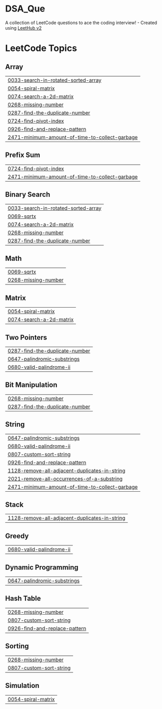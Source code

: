 # DSA_Que
A collection of LeetCode questions to ace the coding interview! - Created using [LeetHub v2](https://github.com/arunbhardwaj/LeetHub-2.0)

<!---LeetCode Topics Start-->
# LeetCode Topics
## Array
|  |
| ------- |
| [0033-search-in-rotated-sorted-array](https://github.com/Khemchand7/DSA_Que/tree/master/0033-search-in-rotated-sorted-array) |
| [0054-spiral-matrix](https://github.com/Khemchand7/DSA_Que/tree/master/0054-spiral-matrix) |
| [0074-search-a-2d-matrix](https://github.com/Khemchand7/DSA_Que/tree/master/0074-search-a-2d-matrix) |
| [0268-missing-number](https://github.com/Khemchand7/DSA_Que/tree/master/0268-missing-number) |
| [0287-find-the-duplicate-number](https://github.com/Khemchand7/DSA_Que/tree/master/0287-find-the-duplicate-number) |
| [0724-find-pivot-index](https://github.com/Khemchand7/DSA_Que/tree/master/0724-find-pivot-index) |
| [0926-find-and-replace-pattern](https://github.com/Khemchand7/DSA_Que/tree/master/0926-find-and-replace-pattern) |
| [2471-minimum-amount-of-time-to-collect-garbage](https://github.com/Khemchand7/DSA_Que/tree/master/2471-minimum-amount-of-time-to-collect-garbage) |
## Prefix Sum
|  |
| ------- |
| [0724-find-pivot-index](https://github.com/Khemchand7/DSA_Que/tree/master/0724-find-pivot-index) |
| [2471-minimum-amount-of-time-to-collect-garbage](https://github.com/Khemchand7/DSA_Que/tree/master/2471-minimum-amount-of-time-to-collect-garbage) |
## Binary Search
|  |
| ------- |
| [0033-search-in-rotated-sorted-array](https://github.com/Khemchand7/DSA_Que/tree/master/0033-search-in-rotated-sorted-array) |
| [0069-sqrtx](https://github.com/Khemchand7/DSA_Que/tree/master/0069-sqrtx) |
| [0074-search-a-2d-matrix](https://github.com/Khemchand7/DSA_Que/tree/master/0074-search-a-2d-matrix) |
| [0268-missing-number](https://github.com/Khemchand7/DSA_Que/tree/master/0268-missing-number) |
| [0287-find-the-duplicate-number](https://github.com/Khemchand7/DSA_Que/tree/master/0287-find-the-duplicate-number) |
## Math
|  |
| ------- |
| [0069-sqrtx](https://github.com/Khemchand7/DSA_Que/tree/master/0069-sqrtx) |
| [0268-missing-number](https://github.com/Khemchand7/DSA_Que/tree/master/0268-missing-number) |
## Matrix
|  |
| ------- |
| [0054-spiral-matrix](https://github.com/Khemchand7/DSA_Que/tree/master/0054-spiral-matrix) |
| [0074-search-a-2d-matrix](https://github.com/Khemchand7/DSA_Que/tree/master/0074-search-a-2d-matrix) |
## Two Pointers
|  |
| ------- |
| [0287-find-the-duplicate-number](https://github.com/Khemchand7/DSA_Que/tree/master/0287-find-the-duplicate-number) |
| [0647-palindromic-substrings](https://github.com/Khemchand7/DSA_Que/tree/master/0647-palindromic-substrings) |
| [0680-valid-palindrome-ii](https://github.com/Khemchand7/DSA_Que/tree/master/0680-valid-palindrome-ii) |
## Bit Manipulation
|  |
| ------- |
| [0268-missing-number](https://github.com/Khemchand7/DSA_Que/tree/master/0268-missing-number) |
| [0287-find-the-duplicate-number](https://github.com/Khemchand7/DSA_Que/tree/master/0287-find-the-duplicate-number) |
## String
|  |
| ------- |
| [0647-palindromic-substrings](https://github.com/Khemchand7/DSA_Que/tree/master/0647-palindromic-substrings) |
| [0680-valid-palindrome-ii](https://github.com/Khemchand7/DSA_Que/tree/master/0680-valid-palindrome-ii) |
| [0807-custom-sort-string](https://github.com/Khemchand7/DSA_Que/tree/master/0807-custom-sort-string) |
| [0926-find-and-replace-pattern](https://github.com/Khemchand7/DSA_Que/tree/master/0926-find-and-replace-pattern) |
| [1128-remove-all-adjacent-duplicates-in-string](https://github.com/Khemchand7/DSA_Que/tree/master/1128-remove-all-adjacent-duplicates-in-string) |
| [2021-remove-all-occurrences-of-a-substring](https://github.com/Khemchand7/DSA_Que/tree/master/2021-remove-all-occurrences-of-a-substring) |
| [2471-minimum-amount-of-time-to-collect-garbage](https://github.com/Khemchand7/DSA_Que/tree/master/2471-minimum-amount-of-time-to-collect-garbage) |
## Stack
|  |
| ------- |
| [1128-remove-all-adjacent-duplicates-in-string](https://github.com/Khemchand7/DSA_Que/tree/master/1128-remove-all-adjacent-duplicates-in-string) |
## Greedy
|  |
| ------- |
| [0680-valid-palindrome-ii](https://github.com/Khemchand7/DSA_Que/tree/master/0680-valid-palindrome-ii) |
## Dynamic Programming
|  |
| ------- |
| [0647-palindromic-substrings](https://github.com/Khemchand7/DSA_Que/tree/master/0647-palindromic-substrings) |
## Hash Table
|  |
| ------- |
| [0268-missing-number](https://github.com/Khemchand7/DSA_Que/tree/master/0268-missing-number) |
| [0807-custom-sort-string](https://github.com/Khemchand7/DSA_Que/tree/master/0807-custom-sort-string) |
| [0926-find-and-replace-pattern](https://github.com/Khemchand7/DSA_Que/tree/master/0926-find-and-replace-pattern) |
## Sorting
|  |
| ------- |
| [0268-missing-number](https://github.com/Khemchand7/DSA_Que/tree/master/0268-missing-number) |
| [0807-custom-sort-string](https://github.com/Khemchand7/DSA_Que/tree/master/0807-custom-sort-string) |
## Simulation
|  |
| ------- |
| [0054-spiral-matrix](https://github.com/Khemchand7/DSA_Que/tree/master/0054-spiral-matrix) |
<!---LeetCode Topics End-->